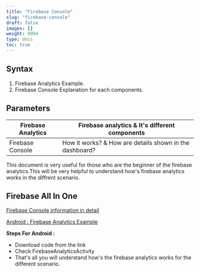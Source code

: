```yaml
---
title: "Firebase Console"
slug: "firebase-console"
draft: false
images: []
weight: 9994
type: docs
toc: true
---
```


## Syntax


 1. Firebase Analytics Example.
 2. Firebase Console Explanation for each components.



## Parameters
| Firebase Analytics | Firebase analytics & It's different components |
| ------ | ------ |
| Firebase Console   | How it works? & How are details shown in the dashboard?   |



This document is very useful for those who are the beginner of the firebase analytics.This will be very helpful to understand how's firebase analytics works in the diffrent scenario.

## Firebase All In One
[Firebase Console information in detail][2]

[Android : Firebase Analytics Example][1]

  **Steps For Android :**
 - Download code from the link
 - Check FirebaseAnalyticsActivity 
 - That's all you will understand how's the firebase analytics works for the different scenario. 


  [1]: https://github.com/Priyankbhojak88/FirebaseAnalyticsDemo
  [2]: https://goo.gl/C6m653

